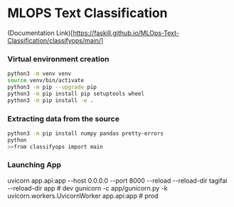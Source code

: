 # MLOPS Text Classification

(Documentation Link)[https://faskill.github.io/MLOps-Text-Classification/classifyops/main/]

### Virtual environment creation

```bash
python3 -m venv venv
source venv/bin/activate
python3 -m pip --upgrade pip
python3 -m pip install pip setuptools wheel
python3 -m pip install -e .
```

### Extracting data from the source

```bash
python3 -m pip install numpy pandas pretty-errors
python
>>from classifyops import main
```


### Launching App

uvicorn app.api:app --host 0.0.0.0 --port 8000 --reload --reload-dir tagifai --reload-dir app  # dev
gunicorn -c app/gunicorn.py -k uvicorn.workers.UvicornWorker app.api:app  # prod